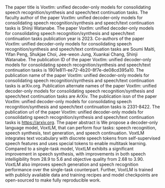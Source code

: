 The paper title is Voxtlm: unified decoder-only models for consolidating speech recognition/synthesis and speech/text continuation tasks.
The faculty author of the paper Voxtlm: unified decoder-only models for consolidating speech recognition/synthesis and speech/text continuation tasks is Shinji Watanabe.
The paper Voxtlm: unified decoder-only models for consolidating speech recognition/synthesis and speech/text continuation tasks publication year is 2023.
Co-authors of the paper Voxtlm: unified decoder-only models for consolidating speech recognition/synthesis and speech/text continuation tasks are Soumi Maiti, Yifan Peng, Shukjae Choi, Jee-weon Jung, Xuankai Chang, Shinji Watanabe.
The publication ID of the paper Voxtlm: unified decoder-only models for consolidating speech recognition/synthesis and speech/text continuation tasks is 1901e811-ee72-4b20-8f7e-de08cd395a10.
The publication name of the paper Voxtlm: unified decoder-only models for consolidating speech recognition/synthesis and speech/text continuation tasks is arXiv.org.
Publication alternate names of the paper Voxtlm: unified decoder-only models for consolidating speech recognition/synthesis and speech/text continuation tasks are ArXiv.
The publication issn of the paper Voxtlm: unified decoder-only models for consolidating speech recognition/synthesis and speech/text continuation tasks is 2331-8422.
The publication url of the paper Voxtlm: unified decoder-only models for consolidating speech recognition/synthesis and speech/text continuation tasks is https://arxiv.org.
The paper abstract is We propose a decoder-only language model, VoxtLM, that can perform four tasks: speech recognition, speech synthesis, text generation, and speech continuation. VoxtLM integrates text vocabulary with discrete speech tokens from self-supervised speech features and uses special tokens to enable multitask learning. Compared to a single-task model, VoxtLM exhibits a significant improvement in speech synthesis, with improvements in both speech intelligibility from 28.9 to 5.6 and objective quality from 2.68 to 3.90. VoxtLM also improves speech generation and speech recognition performance over the single-task counterpart. Further, VoxtLM is trained with publicly available data and training recipes and model checkpoints are open-sourced to make fully reproducible work.
